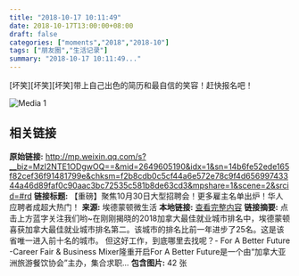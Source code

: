 ```yaml
---
title: "2018-10-17 10:11:49"
date: 2018-10-17T13:00:00+08:00
draft: false
categories: ["moments","2018","2018-10"]
tags: ["朋友圈","生活记录"]
summary: "2018-10-17 10:11:49..."
---
```


[坏笑][坏笑][坏笑]带上自己出色的简历和最自信的笑容！赶快报名吧！

![Media 1](/Moments/photos/2018-10-17/201810171011490.jpg)

## 相关链接

**原始链接:** http://mp.weixin.qq.com/s?__biz=MzI2NTE1ODgwOQ==&mid=2649605190&idx=1&sn=14b6fe52ede165f82cef36f91481799e&chksm=f2b8cdb0c5cf44a6e572e78c9f4d65699743344a46d89faf0c90aac3bc72535c581b8de63cd3&mpshare=1&scene=2&srcid=#rd
**链接标题:** 【重磅】聚焦10月30日大型招聘会！更多雇主名单出炉！华人应聘者成超大热门！
**来源:** 埃德蒙顿微生活
**本地链接:** [查看完整内容](/link_content/2018/10/2018-10-17-3/link_content/)
**链接摘要:** 点击上方蓝字关注我们哟~在刚刚揭晓的2018加拿大最佳就业城市排名中，埃德蒙顿喜获加拿大最佳就业城市排名第二。该城市的排名比前一年进步了25名。这是该省唯一进入前十名的城市。 但这好工作，到底哪里去找呢？- For A Better Future -Career Fair & Business Mixer隆重开启For A Better Future是一个由“加拿大亚洲旅游餐饮协会”主办，集合求职...
**包含图片:** 42 张

